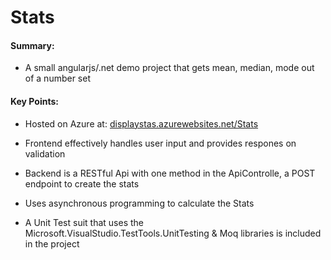 # Stats

#### Summary: 
+ A small angularjs/.net demo project that gets mean, median, mode out of a number set

#### Key Points:

+ Hosted on Azure at: [displaystas.azurewebsites.net/Stats](http://displaystats.azurewebsites.net/Stats)

+ Frontend effectively handles user input and provides respones on validation

+ Backend is a RESTful Api with one method in the ApiControlle, a POST endpoint to create the stats

+ Uses asynchronous programming to calculate the Stats

+ A Unit Test suit that uses the Microsoft.VisualStudio.TestTools.UnitTesting & Moq libraries is included in the project
